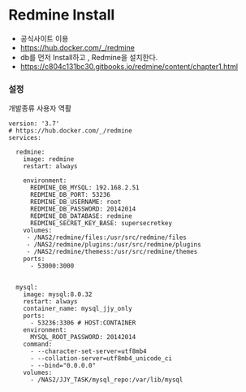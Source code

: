 # Redmine Install
* 공식사이트 이용
* https://hub.docker.com/_/redmine
* db를 먼저 Install하고 , Redmine을 설치한다.
* https://c804c131bc30.gitbooks.io/redmine/content/chapter1.html

### 설정
개발종류
사용자
역활

```
version: '3.7'
# https://hub.docker.com/_/redmine
services:

  redmine:
    image: redmine
    restart: always
    
    environment:
      REDMINE_DB_MYSQL: 192.168.2.51
      REDMINE_DB_PORT: 53236 
      REDMINE_DB_USERNAME: root
      REDMINE_DB_PASSWORD: 20142014
      REDMINE_DB_DATABASE: redmine
      REDMINE_SECRET_KEY_BASE: supersecretkey
    volumes:
     - /NAS2/redmine/files:/usr/src/redmine/files
     - /NAS2/redmine/plugins:/usr/src/redmine/plugins
     - /NAS2/redmine/themess:/usr/src/redmine/themes
    ports:
      - 53000:3000
   

  mysql:
    image: mysql:8.0.32
    restart: always
    container_name: mysql_jjy_only
    ports:
      - 53236:3306 # HOST:CONTAINER
    environment:
      MYSQL_ROOT_PASSWORD: 20142014
    command:
      - --character-set-server=utf8mb4
      - --collation-server=utf8mb4_unicode_ci
      - --bind="0.0.0.0"
    volumes:
      - /NAS2/JJY_TASK/mysql_repo:/var/lib/mysql
 ```
